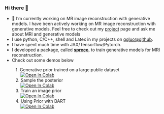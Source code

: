 ### Hi there 👋

<!--
**ggluo/ggluo** is a ✨ _special_ ✨ repository because its `README.md` (this file) appears on your GitHub profile.

Here are some ideas to get you started:

- 🔭 I’m currently working on 
- 🌱 I’m currently learning ...
- 👯 I’m looking to collaborate on ...
- 🤔 I’m looking for help with ...
- 💬 Ask me about ...
- 📫 How to reach me: ...
- 😄 Pronouns: ...
- ⚡ Fun fact: ...
-->
- 🔭 I’m currently working on MR image reconstruction with generative models. I have been actively working on MR image reconstruction with generative models. Feel free to check out my [project](https://ggluo.github.io/projects/) page and ask me about MRI and generative models
- I use python, C/C++, shell and Latex in my projects on [ggluo@github](https://github.com/ggluo).
- I have spent much time with JAX/Tensorflow/Pytorch.
- I developed a package, called **[spreco](https://pypi.org/project/spreco/)**, to train generative models for MRI reconstruction. 
- Check out some demos below

&nbsp;&nbsp;&nbsp;&nbsp;&nbsp;&nbsp;&nbsp;&nbsp; 1. Generative prior trained on a large public dataset<br>
&nbsp;&nbsp;&nbsp;&nbsp;&nbsp;&nbsp;&nbsp;&nbsp;&nbsp;&nbsp;&nbsp;&nbsp; [![Open In Colab](https://colab.research.google.com/assets/colab-badge.svg)](https://colab.research.google.com/github/ggluo/image-priors/blob/main/misc/demo_image_priors_colab.ipynb)</br>
&nbsp;&nbsp;&nbsp;&nbsp;&nbsp;&nbsp;&nbsp;&nbsp; 2. Sample the posterior <br>
&nbsp;&nbsp;&nbsp;&nbsp;&nbsp;&nbsp;&nbsp;&nbsp;&nbsp;&nbsp;&nbsp;&nbsp; [![Open In Colab](https://colab.research.google.com/assets/colab-badge.svg)](https://colab.research.google.com/github/ggluo/Bayesian-MRI/blob/master/demo_recon.ipynb)<br>
&nbsp;&nbsp;&nbsp;&nbsp;&nbsp;&nbsp;&nbsp;&nbsp; 3. Train an image prior <br>
&nbsp;&nbsp;&nbsp;&nbsp;&nbsp;&nbsp;&nbsp;&nbsp;&nbsp;&nbsp;&nbsp;&nbsp; [![Open In Colab](https://colab.research.google.com/assets/colab-badge.svg)](https://colab.research.google.com/github/ggluo/Bayesian-MRI/blob/master/demo_train.ipynb)<br>
&nbsp;&nbsp;&nbsp;&nbsp;&nbsp;&nbsp;&nbsp;&nbsp; 4. Using Prior with BART<br>
&nbsp;&nbsp;&nbsp;&nbsp;&nbsp;&nbsp;&nbsp;&nbsp;&nbsp;&nbsp;&nbsp;&nbsp; [![Open In Colab](https://colab.research.google.com/assets/colab-badge.svg)](https://colab.research.google.com/github/mrirecon/bart-workshop/blob/master/ismrm2021/bart_tensorflow/bart_tf.ipynb)<br>


